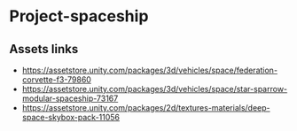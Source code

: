 # Project-spaceship

## Assets links

- https://assetstore.unity.com/packages/3d/vehicles/space/federation-corvette-f3-79860
- https://assetstore.unity.com/packages/3d/vehicles/space/star-sparrow-modular-spaceship-73167
- https://assetstore.unity.com/packages/2d/textures-materials/deep-space-skybox-pack-11056
